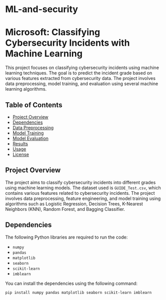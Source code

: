# ML-and-security
# Microsoft: Classifying Cybersecurity Incidents with Machine Learning

This project focuses on classifying cybersecurity incidents using machine learning techniques. The goal is to predict the incident grade based on various features extracted from cybersecurity data. The project involves data preprocessing, model training, and evaluation using several machine learning algorithms.

## Table of Contents
- [Project Overview](#project-overview)
- [Dependencies](#dependencies)
- [Data Preprocessing](#data-preprocessing)
- [Model Training](#model-training)
- [Model Evaluation](#model-evaluation)
- [Results](#results)
- [Usage](#usage)
- [License](#license)

## Project Overview
The project aims to classify cybersecurity incidents into different grades using machine learning models. The dataset used is `GUIDE_Test.csv`, which contains various features related to cybersecurity incidents. The project involves data preprocessing, feature engineering, and model training using algorithms such as Logistic Regression, Decision Trees, K-Nearest Neighbors (KNN), Random Forest, and Bagging Classifier.

## Dependencies
The following Python libraries are required to run the code:
- `numpy`
- `pandas`
- `matplotlib`
- `seaborn`
- `scikit-learn`
- `imblearn`

You can install the dependencies using the following command:
```bash
pip install numpy pandas matplotlib seaborn scikit-learn imblearn

